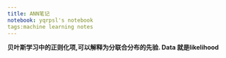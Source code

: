 ```yaml
---
title: ANN笔记
notebook: yqrpsl's notebook
tags:machine learning notes
---
```


**贝叶斯学习中的正则化项,可以解释为分联合分布的先验. Data 就是likelihood**
